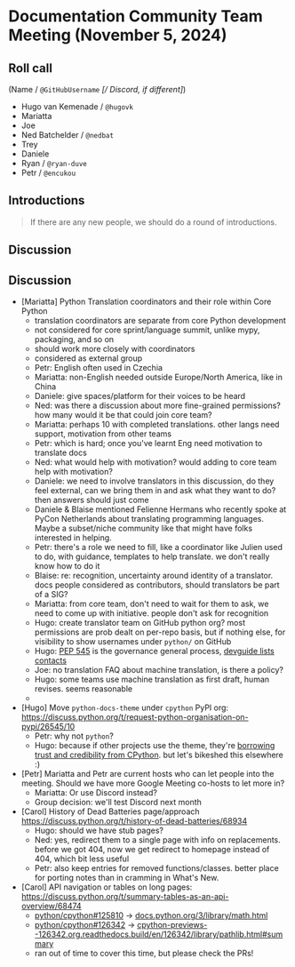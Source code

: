 # Documentation Community Team Meeting (November 5, 2024)


## Roll call

(Name / `@GitHubUsername` _[/ Discord, if different]_)

- Hugo van Kemenade / `@hugovk`
- Mariatta
- Joe
- Ned Batchelder / `@nedbat`
- Trey
- Daniele
- Ryan / `@ryan-duve`
- Petr / `@encukou`

## Introductions

> If there are any new people, we should do a round of introductions.

## Discussion

## Discussion

- [Mariatta] Python Translation coordinators and their role within Core Python
  - translation coordinators are separate from core Python development
  - not considered for core sprint/language summit, unlike mypy, packaging, and so on
  - should work more closely with coordinators
  - considered as external group
  - Petr: English often used in Czechia
  - Mariatta: non-English needed outside Europe/North America, like in China
  - Daniele: give spaces/platform for their voices to be heard
  - Ned: was there a discussion about more fine-grained permissions? how many would it
    be that could join core team?
  - Mariatta: perhaps 10 with completed translations. other langs need support,
    motivation from other teams
  - Petr: which is hard; once you've learnt Eng need motivation to translate docs
  - Ned: what would help with motivation? would adding to core team help with
    motivation?
  - Daniele: we need to involve translators in this discussion, do they feel external,
    can we bring them in and ask what they want to do? then answers should just come
  - Daniele & Blaise mentioned Felienne Hermans who recently spoke at PyCon Netherlands
    about translating programming languages. Maybe a subset/niche community like that
    might have folks interested in helping.
  - Petr: there's a role we need to fill, like a coordinator like Julien used to do,
    with guidance, templates to help translate. we don't really know how to do it
  - Blaise: re: recognition, uncertainty around identity of a translator. docs people
    considered as contributors, should translators be part of a SIG?
  - Mariatta: from core team, don't need to wait for them to ask, we need to come up
    with initiative. people don't ask for recognition
  - Hugo: create translator team on GitHub python org? most permissions are prob dealt
    on per-repo basis, but if nothing else, for visibility to show usernames under
    `python/` on GitHub
  - Hugo: [PEP 545](https://peps.python.org/pep-0545/) is the governance general
    process,
    [devguide lists contacts](https://devguide.python.org/documentation/translating/)
  - Joe: no translation FAQ about machine translation, is there a policy?
  - Hugo: some teams use machine translation as first draft, human revises. seems
    reasonable
  -
- [Hugo] Move `python-docs-theme` under `cpython` PyPI org:
  <https://discuss.python.org/t/request-python-organisation-on-pypi/26545/10>
  - Petr: why not `python`?
  - Hugo: because if other projects use the theme, they're
    [borrowing trust and credibility from CPython](https://github.com/python/python-docs-theme).
    but let's bikeshed this elsewhere :)
- [Petr] Mariatta and Petr are current hosts who can let people into the meeting. Should
  we have more Google Meeting co-hosts to let more in?
  - Mariatta: Or use Discord instead?
  - Group decision: we'll test Discord next month
- [Carol] History of Dead Batteries page/approach
  <https://discuss.python.org/t/history-of-dead-batteries/68934>
  - Hugo: should we have stub pages?
  - Ned: yes, redirect them to a single page with info on replacements. before we got
    404, now we get redirect to homepage instead of 404, which bit less useful
  - Petr: also keep entries for removed functions/classes. better place for porting
    notes than in cramming in What's New.
- [Carol] API navigation or tables on long pages:
  <https://discuss.python.org/t/summary-tables-as-an-api-overview/68474>
  - [python/cpython#125810](https://github.com/python/cpython/pull/125810) ->
    [docs.python.org/3/library/math.html](https://docs.python.org/3/library/math.html)
  - [python/cpython#126342](https://github.com/python/cpython/pull/126342) ->
    [cpython-previews--126342.org.readthedocs.build/en/126342/library/pathlib.html#summary](https://cpython-previews--126342.org.readthedocs.build/en/126342/library/pathlib.html#summary)
  - ran out of time to cover this time, but please check the PRs!

